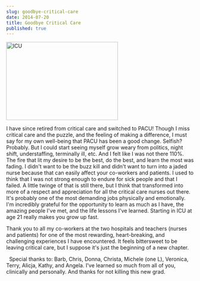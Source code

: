 ```yaml
---
slug: goodbye-critical-care
date: 2014-07-20
title: Goodbye Critical Care
published: true
---
```

<img class="alignleft size-medium wp-image-798" src="https://aladywithalamp.files.wordpress.com/2014/07/83fcb71f8db5535d178a943793a0b3a0.jpg?w=300" alt="ICU" width="300" height="210"/>

I have since retired from critical care and switched to PACU! Though I miss critical care and the puzzle, and the feeling of making a difference, I must say for my own well-being that PACU has been a good change. Selfish? Probably. But I could start seeing myself grow weary from politics, night shift, understaffing, terminally ill, etc. And I felt like I was not there 110%. The fire that lit my desire to be the best, do the best, and learn the most was fading. I didn't want to be the buzz kill and didn't want to turn into a jaded nurse because that can easily affect your co-workers and patients. I used to think that I was not strong enough to endure for sick people and that I failed. A little twinge of that is still there, but I think that transformed into more of a respect and appreciation for all the critical care nurses out there. It's probably one of the most demanding jobs physically and emotionally. I'm incredibly grateful for the opportunity to learn as much as I have, the amazing people I've met, and the life lessons I've learned. Starting in ICU at age 21 really makes you grow up fast.


Thank you to all my co-workers at the two hospitals and teachers (nurses and patients) for one of the most rewarding, heart-breaking, and challenging experiences I have encountered. It feels bittersweet to be leaving critical care, but I suppose it's just the beginning of a new chapter.

 
Special thanks to: Barb, Chris, Donna, Christa, Michele (one L), Veronica, Terry, Alicja, Kathy, and Angela. I've learned so much from all of you, clinically and personally. And thanks for not killing this new grad.